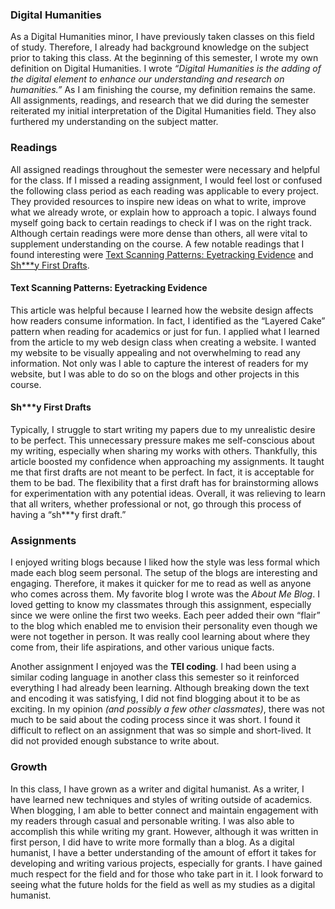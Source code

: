 ### Digital Humanities

As a Digital Humanities minor, I have previously taken classes on this field of study. Therefore, I already had background knowledge on the subject prior to taking this class. At the beginning of this semester, I wrote my own definition on Digital Humanities. I wrote _“Digital Humanities is the adding of the digital element to enhance our understanding and research on humanities.”_ As I am finishing the course, my definition remains the same. All assignments, readings, and research that we did during the semester reiterated my initial interpretation of the Digital Humanities field. They also furthered my understanding on the subject matter.

### Readings

All assigned readings throughout the semester were necessary and helpful for the class. If I missed a reading assignment, I would feel lost or confused the following class period as each reading was applicable to every project. They provided resources to inspire new ideas on what to write, improve what we already wrote, or explain how to approach a topic. I always found myself going back to certain readings to check if I was on the right track. Although certain readings were more dense than others, all were vital to supplement understanding on the course. A few notable readings that I found interesting were [Text Scanning Patterns: Eyetracking Evidence](https://www.nngroup.com/articles/text-scanning-patterns-eyetracking/) and [Sh***y First Drafts](https://wrd.as.uky.edu/sites/default/files/1-Shitty%20First%20Drafts.pdf).

#### Text Scanning Patterns: Eyetracking Evidence

This article was helpful because I learned how the website design affects how readers consume information. In fact, I identified as the “Layered Cake” pattern when reading for academics or just for fun. I applied what I learned from the article to my web design class when creating a website. I wanted my website to be visually appealing and not overwhelming to read any information. Not only was I able to capture the interest of readers for my website, but I was able to do so on the blogs and other projects in this course.

#### Sh***y First Drafts

Typically, I struggle to start writing my papers due to my unrealistic desire to be perfect. This unnecessary pressure makes me self-conscious about my writing, especially when sharing my works with others. Thankfully, this article boosted my confidence when approaching my assignments. It taught me that first drafts are not meant to be perfect. In fact, it is acceptable for them to be bad. The flexibility that a first draft has for brainstorming allows for experimentation with any potential ideas. Overall, it was relieving to learn that all writers, whether professional or not, go through this process of having a “sh***y first draft.” 

### Assignments

I enjoyed writing blogs because I liked how the style was less formal which made each blog seem personal. The setup of the blogs are interesting and engaging. Therefore, it makes it quicker for me to read as well as anyone who comes across them. My favorite blog I wrote was the _About Me Blog_. I loved getting to know my classmates through this assignment, especially since we were online the first two weeks. Each peer added their own “flair” to the blog which enabled me to envision their personality even though we were not together in person. It was really cool learning about where they come from, their life aspirations, and other various unique facts.

Another assignment I enjoyed was the **TEI coding**. I had been using a similar coding language in another class this semester so it reinforced everything I had already been learning. Although breaking down the text and encoding it was satisfying, I did not find blogging about it to be as exciting. In my opinion _(and possibly a few other classmates)_,  there was not much to be said about the coding process since it was short. I found it difficult to reflect on an assignment that was so simple and short-lived. It did not provided enough substance to write about.

### Growth

In this class, I have grown as a writer and digital humanist. As a writer, I have learned new techniques and styles of writing outside of academics. When blogging, I am able to better connect and maintain engagement with my readers through casual and personable writing. I was also able to accomplish this while writing my grant. However, although it was written in first person, I did have to write more formally than a blog. As a digital humanist, I have a better understanding of the amount of effort it takes for developing and writing various projects, especially for grants. I have gained much respect for the field and for those who take part in it. I look forward to seeing what the future holds for the field as well as my studies as a digital humanist.
